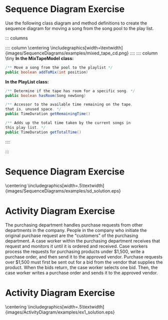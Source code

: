 # Sequence Diagram Exercise
Use the following class diagram and method definitions to create the sequence diagram for moving a song from the song pool to the play list.

::: columns

:::: column
\centering
\includegraphics[width=\textwidth]{images/SequenceDiagrams/examples/mixed_tape_cd.png}
::::
:::: column
\tiny
**In the MixTapeModel class:**
```java
/** Move a song from the pool to the playlist */
public boolean addToMix(int position)
```

**In the PlayList class:**
```java
/** Determine if the tape has room for a specific song. */
public boolean hasRoom(Song newSong)

/** Accessor to the available time remaining on the tape,
that is, unused space. */
public TimeDuration getRemainingTime()

/** Adds up the total time taken by the current songs in
this play list. */
public TimeDuration getTotalTime()
```
::::

:::

# Sequence Diagram Exercise
\centering
\includegraphics[width=.5\textwidth]{images/SequenceDiagrams/examples/sd_solution.eps}

# Activity Diagram Exercise
The purchasing department handles purchase requests from other departments in the company.  People in the company who initiate the original purchase request are the "customers" of the purchasing department.  A case worker within the purchasing department receives that request and monitors it until it is ordered and received. Case workers process the requests for purchasing products under $1,500, write a purchase order, and then send it to the approved vendor.  Purchase requests over $1,500 must first be sent out for a bid from the vendor that supplies the product.  When the bids return, the case worker selects one bid. Then, the case worker writes a purchase order and sends it to the approved vendor.

# Activity Diagram Exercise
\centering
\includegraphics[width=.5\textwidth]{images/ActivityDiagram/examples/ex1_solution.eps}
